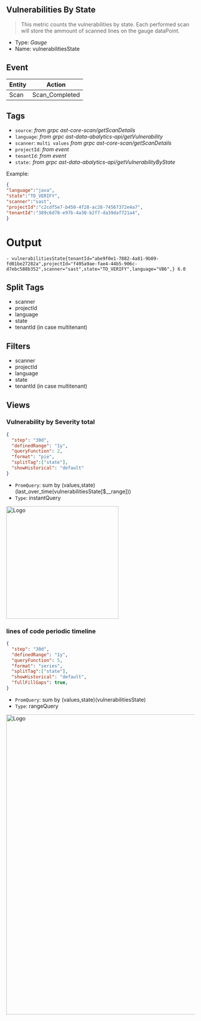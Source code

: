 ## Vulnerabilities By State
> This metric counts the vulnerabilities by state.
> Each performed scan will store the ammount of scanned lines on the gauge dataPoint.

- Type: *Gauge*
- Name: vulnerabilitiesState

## Event
| Entity        | Action |
| ------------- | ------------- |
| Scan          | Scan_Completed  |

## Tags

- `source`:        *from grpc ast-core-scan/getScanDetails*
- `language`:        *from grpc ast-data-abalytics-api/getVulnerability*
- `scanner`:      `multi values` *from grpc ast-core-scan/getScanDetails*
- `projectId`:     *from event*
- `tenantId`:      *from event*
- `state:`        *from grpc ast-data-abalytics-api/getVulnerabilityByState*


Example:

```json
{
"language":"java",
"state":"TO_VERIFY",
"scanner":"sast",
"projectId":"c2cdf5e7-b450-4f28-ac28-74567372e4a7",
"tenantId":"389c6d78-e97b-4a30-b2f7-da39daf721a4",
} 
```
# Output
```
- vulnerabilitiesState{tenantId="abe9f0e1-7882-4a81-9b09-fd01be27282a",projectId="f495a9ae-fae4-44b5-906c-d7ebc588b352",scanner="sast",state="TO_VERIFY",language="VB6",} 6.0
```
## Split Tags 
- scanner 
- projectId
- language
- state
- tenantId (in case multitenant)

## Filters
- scanner 
- projectId
- language
- state
- tenantId (in case multitenant)

## Views 
### Vulnerability by Severity total 
```json
{
  "step": "30d",
  "definedRange": "1y",
  "queryFunction": 2,
  "format": "pie",
  "splitTag":["state"],
  "showHistorical": "default"
}
```
- `PromQuery`: sum by (values,state)(last_over_time(vulnerabilitiesState[$__range]))
- `Type`: instantQuery
 <img src="https://github.com/CheckmarxDev/ast-metrics-documentation/blob/master/imgs/vulnerability-state-total.png" alt="Logo" width="300" >

### lines of code periodic timeline 
```json
{
  "step": "30d",
  "definedRange": "1y",
  "queryFunction": 5,
  "format": "series",
  "splitTag":["state"],
  "showHistorical": "default",
  "fullFillGaps": true,
}
```
- `PromQuery`: sum by (values,state)(vulnerabilitiesState)
- `Type`: rangeQuery
<img src="https://github.com/CheckmarxDev/ast-metrics-documentation/blob/master/imgs/vulnerability-state-overtime.png" alt="Logo" width="800" >
